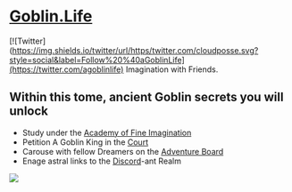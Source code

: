 # [Goblin.Life](https://Goblin.Life)
[![Twitter](https://img.shields.io/twitter/url/https/twitter.com/cloudposse.svg?style=social&label=Follow%20%40aGoblinLife](https://twitter.com/agoblinlife)
Imagination with Friends.

## Within this tome, ancient Goblin secrets you will unlock
 - Study under the [Academy of Fine Imagination](https://github.com/AGoblinKing/goblin-life-content/wiki)
 - Petition A Goblin King in the [Court](https://github.com/AGoblinKing/goblin-life-content/issues)
 - Carouse with fellow Dreamers on the [Adventure Board](https://github.com/AGoblinKing/goblin-life-content/discussions)
 - Enage astral links to the [Discord](https://discord.com/invite/47crERxRzj)-ant Realm 
 
![](https://github.com/agoblinking/goblin-life-content/blob/main/remixable.gif)
